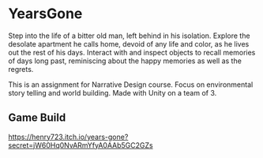 # YearsGone
Step into the life of a bitter old man, left behind in his isolation. Explore the desolate apartment he calls home, devoid of any life and color, as he lives out the rest of his days. Interact with and inspect objects to recall memories of days long past, reminiscing about the happy memories as well as the regrets.

This is an assignment for Narrative Design course. Focus on environmental story telling and world building. Made with Unity on a team of 3.

## Game Build
https://henry723.itch.io/years-gone?secret=jW60Hq0NvARmYfyA0AAb5GC2GZs
